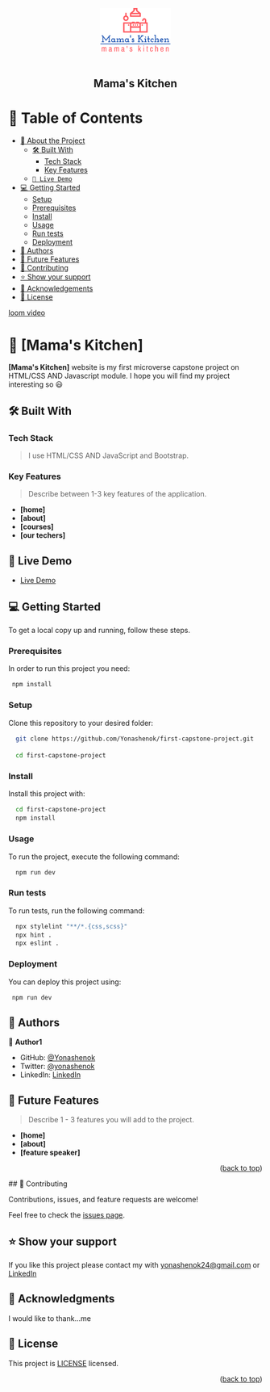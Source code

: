 <a name="readme-top"></a>

<!--
HOW TO USE:
This is an example of how you may give instructions on setting up your project locally.

Modify this file to match your project and remove sections that don't apply.

REQUIRED SECTIONS:
- Table of Contents
- About the Project
  - Built With
  - Live Demo
- Getting Started
- Authors
- Future Features
- Contributing
- Show your support
- Acknowledgements
- License

OPTIONAL SECTIONS:
- FAQ

After you're finished please remove all the comments and instructions!
-->

<div align="center">
  <!-- You are encouraged to replace this logo with your own! Otherwise you can also remove it. -->
  <img src="./assets/imgs/mamas-kitchen.png" alt="logo" width="140"  height="auto" />
  <br/>
  <br/>
  <h2><b>Mama's Kitchen</b></h2>

</div>

<!-- TABLE OF CONTENTS -->

# 📗 Table of Contents

- [📖 About the Project](#about-project)
  - [🛠 Built With](#builtWith)
    - [Tech Stack](#tech-stack)
    - [Key Features](#key-features)
  - [`🚀 Live Demo`](#live-demo)
- [💻 Getting Started](#getting-started)
  - [Setup](#setup)
  - [Prerequisites](#prerequisites)
  - [Install](#install)
  - [Usage](#usage)
  - [Run tests](#run-tests)
  - [Deployment](#deployment)
- [👥 Authors](#authors)
- [🔭 Future Features](#future-features)
- [🤝 Contributing](#contributing)
- [⭐️ Show your support](#support)
- [🙏 Acknowledgements](#acknowledgements)
- [📝 License](#license)

<!-- PROJECT DESCRIPTION -->

[loom video]()

# 📖 [Mama's Kitchen] <a name="about-project"></a>

>

**[Mama's Kitchen]** website is my first microverse capstone project on HTML/CSS AND Javascript module. I hope you will find my project interesting so 😃

## 🛠 Built With <a name="builtWith"></a>

### Tech Stack <a name="tech-stack"></a>

> I use HTML/CSS AND JavaScript and Bootstrap.

<!-- Features -->

### Key Features <a name="key-features"></a>

> Describe between 1-3 key features of the application.

- **[home]**
- **[about]**
- **[courses]**
- **[our techers]**

<!-- LIVE DEMO -->

## 🚀 Live Demo <a name="live-demo"></a>

>

- [Live Demo](https://yonashenok.github.io/first-capstone-project/)

<!-- GETTING STARTED -->

## 💻 Getting Started <a name="getting-started"></a>

To get a local copy up and running, follow these steps.

### Prerequisites

In order to run this project you need:

>

```sh
 npm install
```

### Setup

Clone this repository to your desired folder:

```sh
  git clone https://github.com/Yonashenok/first-capstone-project.git

  cd first-capstone-project
```

### Install

Install this project with:

```sh
  cd first-capstone-project
  npm install
```

### Usage

To run the project, execute the following command:

```sh
  npm run dev
```

>

### Run tests

To run tests, run the following command:

```sh
  npx stylelint "**/*.{css,scss}"
  npx hint .
  npx eslint .
```

>

### Deployment

You can deploy this project using:

```sh
 npm run dev
```

<!-- AUTHORS -->

## 👥 Authors <a name="authors"></a>

>

👤 **Author1**

- GitHub: [@Yonashenok](https://github.com/yonashenok)
- Twitter: [@yonashenok](https://twitter.com/YonasHenok3)
- LinkedIn: [LinkedIn](https://www.linkedin.com/in/yonas-henok-996a26217)

>

<!-- FUTURE FEATURES -->

## 🔭 Future Features <a name="future-features"></a>

> Describe 1 - 3 features you will add to the project.

- **[home]**
- **[about]**
- **[feature speaker]**

<p align="right">(<a href="#readme-top">back to top</a>)</p>
## 🤝 Contributing <a name="contributing"></a>

Contributions, issues, and feature requests are welcome!

Feel free to check the [issues page](../../issues/).

<!-- SUPPORT -->

## ⭐️ Show your support <a name="support"></a>

>

If you like this project please contact my with yonashenok24@gmail.com or [LinkedIn](https://www.linkedin.com/in/yonas-henok-996a26217)

<!-- ACKNOWLEDGEMENTS -->

## 🙏 Acknowledgments <a name="acknowledgements"></a>

>

I would like to thank...me

<!-- FAQ (optional) -->

<!-- LICENSE -->

## 📝 License <a name="license"></a>

This project is [LICENSE](./LICENSE) licensed.

<p align="right">(<a href="#readme-top">back to top</a>)</p>
